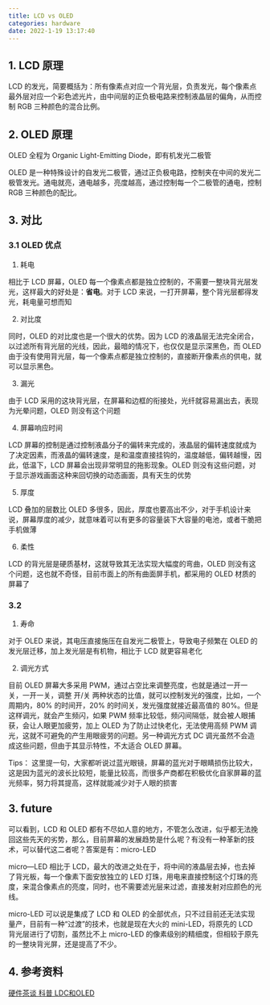 ```yaml
---
title: LCD vs OLED
categories: hardware
date: 2022-1-19 13:17:40
---
```


## 1. LCD 原理

LCD 的发光，简要概括为：所有像素点对应一个背光层，负责发光，每个像素点最外层对应一个彩色滤光片，由中间层的正负极电路来控制液晶层的偏角，从而控制 RGB 三种颜色的混合比例。

## 2. OLED 原理

OLED 全程为 Organic Light-Emitting Diode，即有机发光二极管

OLED 是一种特殊设计的自发光二极管，通过正负极电路，控制夹在中间的发光二极管发光。通电就亮，通电越多，亮度越高，通过控制每一个二极管的通电，控制 RGB 三种颜色的配比。

## 3. 对比

### 3.1 OLED 优点

1. 耗电

相比于 LCD 屏幕，OLED 每一个像素点都是独立控制的，不需要一整块背光层发光，这样最大的好处是：**省电**。对于 LCD 来说，一打开屏幕，整个背光层都得发光，耗电量可想而知

2. 对比度

同时，OLED 的对比度也是一个很大的优势。因为 LCD 的液晶层无法完全闭合，以过滤所有背光层的光线，因此，最暗的情况下，也仅仅是显示深黑色，而 OLED 由于没有使用背光层，每一个像素点都是独立控制的，直接断开像素点的供电，就可以显示黑色。

3. 漏光

由于 LCD 采用的这块背光层，在屏幕和边框的衔接处，光纤就容易漏出去，表现为光晕问题，OLED 则没有这个问题

4. 屏幕响应时间

LCD 屏幕的控制是通过控制液晶分子的偏转来完成的，液晶层的偏转速度就成为了决定因素，而液晶的偏转速度，是和温度直接挂钩的，温度越低，偏转越慢，因此，低温下，LCD 屏幕会出现非常明显的拖影现象。OLED 则没有这些问题，对于显示游戏画面这种来回切换的动态画面，具有天生的优势

5. 厚度

LCD 叠加的层数比 OLED 多很多，因此，厚度也要高出不少，对于手机设计来说，屏幕厚度的减少，就意味着可以有更多的容量装下大容量的电池，或者干脆把手机做薄

6. 柔性

LCD 的背光层是硬质基材，这就导致其无法实现大幅度的弯曲，OLED 则没有这个问题，这也就不奇怪，目前市面上的所有曲面屏手机，都采用的 OLED 材质的屏幕了

### 3.2 

1. 寿命

对于 OLED 来说，其电压直接施压在自发光二极管上，导致电子频繁在 OLED 的发光层迁移，加上发光层是有机物，相比于 LCD 就更容易老化

2. 调光方式

目前 OLED 屏幕大多采用 PWM，通过占空比来调整亮度，也就是通过一开一关，一开一关，调整 开/关 两种状态的比值，就可以控制发光的强度，比如，一个周期内，80% 的时间开，20% 的时间关，发光强度就接近最高值的 80%。但是这样调光，就会产生频闪，如果 PWM 频率比较低，频闪间隔低，就会被人眼捕获，会让人眼更加疲劳，加上 OLED 为了防止过快老化，无法使用高频 PWM 调光，这就不可避免的产生用眼疲劳的问题。另一种调光方式 DC 调光虽然不会造成这些问题，但由于其显示特性，不太适合 OLED 屏幕。

Tips：
    这里提一句，大家都听说过蓝光眼镜，屏幕的蓝光对于眼睛损伤比较大，这是因为蓝光的波长比较短，能量比较高，而很多产商都在积极优化自家屏幕的蓝光频率，努力将其提高，这样就能减少对于人眼的损害

## 3. future

可以看到，LCD 和 OLED 都有不尽如人意的地方，不管怎么改进，似乎都无法挽回这些先天的劣势，那么，目前屏幕的发展趋势是什么呢？有没有一种革新的技术，可以替代这二者呢？答案是有：micro-LED

micro—LED 相比于 LCD，最大的改进之处在于，将中间的液晶层去掉，也去掉了背光板，每一个像素下面安放独立的 LED 灯珠，用电来直接控制这个灯珠的亮度，来混合像素点的亮度，同时，也不需要滤光层来过滤，直接发射对应颜色的光线。

micro-LED 可以说是集成了 LCD 和 OLED 的全部优点，只不过目前还无法实现量产，目前有一种“过渡”的技术，也就是现在大火的 mini-LED，将原先的 LCD 背光层进行了切割，虽然比不上 micro-LED 的像素级别的精细度，但相较于原先的一整块背光屏，还是提高了不少。

## 4. 参考资料

[硬件茶谈 科普 LDC和OLED](https://www.bilibili.com/video/BV1Wz411B7Tf)
